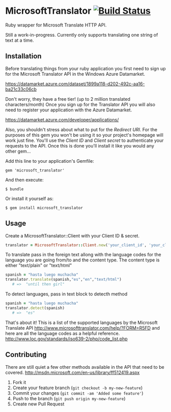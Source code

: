 # MicrosoftTranslator [![Build Status](https://secure.travis-ci.org/ikayzo/microsoft_translator.png?branch=master)](http://travis-ci.org/ikayzo/microsoft_translator)

Ruby wrapper for Microsoft Translate HTTP API.

Still a work-in-progress. Currently only supports translating one string
of text at a time.

## Installation

Before translating things from your ruby application you first need to
sign up for the Microsoft Translator API in the Windows Azure
Datamarket.  

https://datamarket.azure.com/dataset/1899a118-d202-492c-aa16-ba21c33c06cb

Don't worry, they have a free tier! (up to 2 million translated characters/month) Once you sign up for the Translator
API you will also need to register your application with the Azure
Datamarket.  

https://datamarket.azure.com/developer/applications/

Also, you shouldn't stress about what to put for the _*Redirect URI*_. For the purposes of
this gem you won't be using it so your project's homepage will work just
fine.  You'll use the _*Client ID*_ and _*Client secret*_ to authenticate
your requests to the API.  Once this is done you'll install it like you
would any other gem...

Add this line to your application's Gemfile:

    gem 'microsoft_translator'

And then execute:

    $ bundle

Or install it yourself as:

    $ gem install microsoft_translator

## Usage

Create a MicrosoftTranslator::Client with your Client ID & secret.

```ruby
translator = MicrosoftTranslator::Client.new('your_client_id', 'your_client_secret')
```

To translate pass in the foreign text allong with the language codes for
the language you are going from/to and the content type. The content
type is either "text/plain" or "text/html"

```ruby
spanish = "hasta luego muchacha"
translator.translate(spanish,"es","en","text/html")
   # =>  "until then girl"
```

To detect languages, pass in text block to detecth method

```ruby
spanish = "hasta luego muchacha"
translator.detect(spanish)
   # =>  "es"
```

That's about it!  This is a list of the supported languages by the Microsoft 
Translate API http://www.microsofttranslator.com/help/?FORM=R5FD and
here are all the language codes as a helpful reference.
http://www.loc.gov/standards/iso639-2/php/code_list.php

## Contributing

There are still quiet a few other methods available in the API that need
to be covered.  http://msdn.microsoft.com/en-us/library/ff512419.aspx

1. Fork it
2. Create your feature branch (`git checkout -b my-new-feature`)
3. Commit your changes (`git commit -am 'Added some feature'`)
4. Push to the branch (`git push origin my-new-feature`)
5. Create new Pull Request
